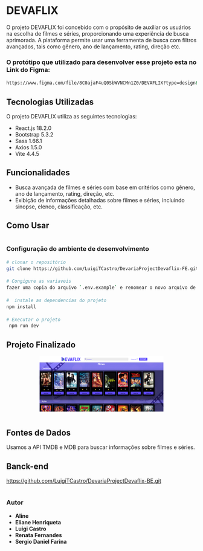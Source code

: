 # DEVAFLIX

O projeto DEVAFLIX foi concebido com o propósito de auxiliar os usuários na escolha de filmes e séries, proporcionando uma experiência de busca aprimorada. A plataforma permite usar uma ferramenta de busca com filtros avançados, tais como gênero, ano de lançamento, rating, direção etc.

### O protótipo que utilizado para desenvolver esse projeto esta no  Link do Figma:


```bash
https://www.figma.com/file/8C0ajaF4uQ0SbWVNCMn1Z0/DEVAFLIX?type=design&node-id=0-1&mode=design&t=6QOV1jYFy2dFF7P5-0

```

## Tecnologias Utilizadas

O projeto DEVAFLIX utiliza as seguintes tecnologias:

- React.js 18.2.0
- Bootstrap 5.3.2
- Sass 1.66.1
- Axios 1.5.0
- Vite 4.4.5

## Funcionalidades

- Busca avançada de filmes e séries com base em critérios como gênero, ano de lançamento, rating, direção, etc.
- Exibição de informações detalhadas sobre filmes e séries, incluindo sinopse, elenco, classificação, etc.

## Como Usar

#
### Configuração do ambiente de desenvolvimento
```bash
# clonar o repositório 
git clone https://github.com/LuigiTCastro/DevariaProjectDevaflix-FE.git
 
# Congigure as variaveis
fazer uma copia do arquivo `.env.example` e renomear o novo arquivo de `.env.local`, e configurar as variáveis de ambiente no arquivo `.env.local` 

#  instale as dependencias do projeto 
npm install

# Executar o projeto
 npm run dev
```
## Projeto Finalizado
<div align="center" width="100%">
<img class="logo-nav" height="65%" width="65%" src="src/assets/imagens/imgDevaflix.png" alt="img tela login">
</div>

#
## Fontes de Dados
Usamos a API TMDB e MDB para buscar informações sobre filmes e séries.
## Banck-end
https://github.com/LuigiTCastro/DevariaProjectDevaflix-BE.git
 #
### Autor
* **Aline**
* **Eliane Henriqueta**
* **Luigi Castro**
* **Renata Fernandes**
* **Sergio Daniel Farina**
